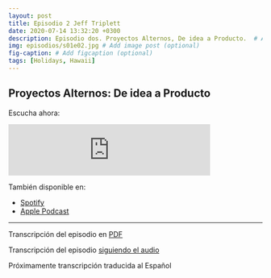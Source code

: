 ```yaml
---
layout: post
title: Episodio 2 Jeff Triplett
date: 2020-07-14 13:32:20 +0300
description: Episodio dos. Proyectos Alternos, De idea a Producto.  # Add post description (optional)
img: episodios/s01e02.jpg # Add image post (optional)
fig-caption: # Add figcaption (optional)
tags: [Holidays, Hawaii]
---
```


## Proyectos Alternos: De idea a Producto


Escucha ahora:

<iframe src="https://anchor.fm/espaciosabiertos/embed/episodes/Educacin-en-cuarentena-egfhbi" height="102px" width="400px" frameborder="0" scrolling="no"></iframe>

También disponible en:

* [Spotify](https://open.spotify.com/show/0OZYcWCNqmhiql61kqu6ay)
* [Apple Podcast](https://podcasts.apple.com/mx/podcast/espacios-abiertos/id1522707168)

--- 

Transcripción del episodio en <a href="../assets/transcriptions/s01_ep02.pdf" target="_blank">PDF</a>

Transcripción del episodio <a href="https://www.rev.com/transcript-editor/Edit?token=IlhoEtAwVbx7Vj15AriwRqaZdI9tlBcL9rPJqWRpsoDFj0iux26_Glk2a_YK59uwQN31VkNnUvoMOPRfKQM7_qzTJ1g&loadFrom=DocumentHeaderDeepLink" target="_blank">siguiendo el audio</a>

Próximamente transcripción traducida al Español